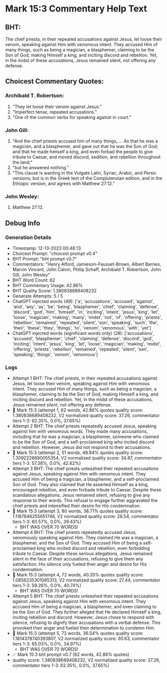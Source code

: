 # Mark 15:3 Commentary Help Text

## BHT:
The chief priests, in their repeated accusations against Jesus, let loose their venom, speaking against Him with venomous intent. They accused Him of many things, such as being a magician, a blasphemer, claiming to be the Son of God, making Himself a king, and inciting discord and rebellion. Yet, in the midst of these accusations, Jesus remained silent, not offering any defense.

## Choicest Commentary Quotes:
### Archibald T. Robertson:
1. "They let loose their venom against Jesus."
2. "Imperfect tense, repeated accusations."
3. "One of the common verbs for speaking against in court."

### John Gill:
1. "And the chief priests accused him of many things,.... As that he was a magician, and a blasphemer, and gave out that he was the Son of God; and that he made himself a king, and even forbad the people to give tribute to Caesar, and moved discord, sedition, and rebellion throughout the land;"
2. "but he answered nothing."
3. "This clause is wanting in the Vulgate Latin, Syriac, Arabic, and Persic versions; but is in the Greek text of the Complutensian edition, and in the Ethiopic version, and agrees with Matthew 27:12."

### John Wesley:
1.  Matthew 27:12.



## Debug Info
### Generation Details
- Timestamp: 12-13-2023 00:48:13
- Choicest Prompt: "choicest prompt v0.4"
- BHT Prompt: "bht prompt v0.7"
- Commentators: "Henry Alford, Jamieson-Fausset-Brown, Albert Barnes, Marvin Vincent, John Calvin, Philip Schaff, Archibald T. Robertson, John Gill, John Wesley"
- BHT Word Count: 62
- BHT Commentary Usage: 42.86%
- BHT Quality Score: 1.380838689408232
- Generate Attempts: 5 / 5
- ChatGPT injected words (49):
	['a', 'accusations', 'accused', 'against', 'and', 'any', 'as', 'be', 'being', 'blasphemer', 'chief', 'claiming', 'defense', 'discord', 'god', 'him', 'himself', 'in', 'inciting', 'intent', 'jesus', 'king', 'let', 'loose', 'magician', 'making', 'many', 'midst', 'not', 'of', 'offering', 'priests', 'rebellion', 'remained', 'repeated', 'silent', 'son', 'speaking', 'such', 'the', 'their', 'these', 'they', 'things', 'to', 'venom', 'venomous', 'with', 'yet']
- ChatGPT injected words (significant words only) (28):
	['accusations', 'accused', 'blasphemer', 'chief', 'claiming', 'defense', 'discord', 'god', 'inciting', 'intent', 'jesus', 'king', 'let', 'loose', 'magician', 'making', 'midst', 'offering', 'priests', 'rebellion', 'remained', 'repeated', 'silent', 'son', 'speaking', 'things', 'venom', 'venomous']

### Logs
- Attempt 1 BHT: The chief priests, in their repeated accusations against Jesus, let loose their venom, speaking against Him with venomous intent. They accused Him of many things, such as being a magician, a blasphemer, claiming to be the Son of God, making Himself a king, and inciting discord and rebellion. Yet, in the midst of these accusations, Jesus remained silent, not offering any defense.
- 🔄 Mark 15:3 (attempt 1, 62 words, 42.86% quotes quality score: 1.380838689408232, V2 normalized quality score: 37.26, commentator tiers 1-3: 62.35%, 0.0%, 37.65%)
- Attempt 2 BHT: The chief priests repeatedly accused Jesus, speaking against him with venomous words. They made many accusations, including that he was a magician, a blasphemer, someone who claimed to be the Son of God, and a self-proclaimed king who incited discord and rebellion. However, Jesus did not respond to their accusations.
- 🔄 Mark 15:3 (attempt 2, 51 words, 48.84% quotes quality score: 1.3092226680055354, V2 normalized quality score: 34.87, commentator tiers 1-3: 57.38%, 0.0%, 42.62%)
- Attempt 3 BHT: The chief priests unleashed their repeated accusations against Jesus, speaking against Him with venomous intent. They accused Him of being a magician, a blasphemer, and a self-proclaimed Son of God. They also claimed that He asserted Himself as a king, encouraged rebellion, and even forbade tribute to Caesar. Despite these scandalous allegations, Jesus remained silent, refusing to give any response to their words. This refusal to engage further aggravated the chief priests and intensified their desire for His condemnation.
- 🔄 Mark 15:3 (attempt 3, 80 words, 38.71% quotes quality score: 1.1187846255651746, V2 normalized quality score: 28.54, commentator tiers 1-3: 60.57%, 0.0%, 39.43%) 
	- BHT WAS OVER 70 WORDS!
- Attempt 4 BHT: The chief priests repeatedly accused Jesus, venomously speaking against Him. They claimed He was a magician, a blasphemer, and the Son of God. They accused Him of being a self-proclaimed king who incited discord and rebellion, even forbidding tribute to Caesar. Despite these serious allegations, Jesus remained silent in the face of their accusations, refusing to give them any satisfaction. His silence only fueled their anger and desire for His condemnation.
- 🔄 Mark 15:3 (attempt 4, 72 words, 40.35% quotes quality score: 1.0856235301065313, V2 normalized quality score: 27.44, commentator tiers 1-3: 59.26%, 0.0%, 40.74%) 
	- BHT WAS OVER 70 WORDS!
- Attempt 5 BHT: The chief priests unleashed their repeated accusations against Jesus, speaking against Him with venomous intent. They accused Him of being a magician, a blasphemer, and even claiming to be the Son of God. They further alleged that He declared Himself a king, inciting rebellion and discord. However, Jesus chose to respond with silence, refusing to dignify their accusations with a verbal defense. This provoked their anger and fueled their determination to condemn Him.
- 🔄 Mark 15:3 (attempt 5, 73 words, 36.54% quotes quality score: 1.1814378740393807, V2 normalized quality score: 30.63, commentator tiers 1-3: 65.03%, 0.0%, 34.97%) 
	- BHT WAS OVER 70 WORDS!
- ✅ Mark 15:3 bht prompt v0.7 (62 words, 42.86% quotes)
- quality score: 1.380838689408232, V2 normalized quality score: 37.26, commentator tiers 1-3: 62.35%, 0.0%, 37.65%)